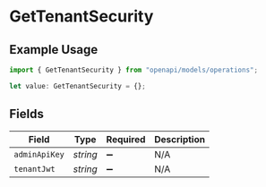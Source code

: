 # GetTenantSecurity

## Example Usage

```typescript
import { GetTenantSecurity } from "openapi/models/operations";

let value: GetTenantSecurity = {};
```

## Fields

| Field              | Type               | Required           | Description        |
| ------------------ | ------------------ | ------------------ | ------------------ |
| `adminApiKey`      | *string*           | :heavy_minus_sign: | N/A                |
| `tenantJwt`        | *string*           | :heavy_minus_sign: | N/A                |